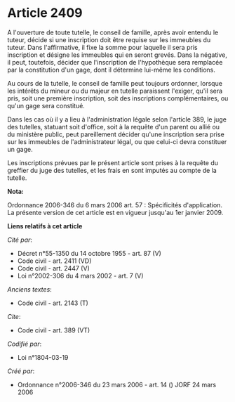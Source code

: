 # Article 2409

A l'ouverture de toute tutelle, le conseil de famille, après avoir entendu le tuteur, décide si une inscription doit être
requise sur les immeubles du tuteur. Dans l'affirmative, il fixe la somme pour laquelle il sera pris inscription et désigne
les immeubles qui en seront grevés. Dans la négative, il peut, toutefois, décider que l'inscription de l'hypothèque sera
remplacée par la constitution d'un gage, dont il détermine lui-même les conditions. 

Au cours de la tutelle, le conseil de famille peut toujours ordonner, lorsque les intérêts du mineur ou du majeur en tutelle
paraissent l'exiger, qu'il sera pris, soit une première inscription, soit des inscriptions complémentaires, ou qu'un gage
sera constitué. 

Dans les cas où il y a lieu à l'administration légale selon l'article 389, le juge des tutelles, statuant soit d'office, soit
à la requête d'un parent ou allié ou du ministère public, peut pareillement décider qu'une inscription sera prise sur les
immeubles de l'administrateur légal, ou que celui-ci devra constituer un gage. 

Les inscriptions prévues par le présent article sont prises à la requête du greffier du juge des tutelles, et les frais en
sont imputés au compte de la tutelle.

**Nota:**

Ordonnance 2006-346 du 6 mars 2006 art. 57 : Spécificités d'application.  La présente version de cet article est en vigueur
jusqu'au 1er janvier 2009.

**Liens relatifs à cet article**

_Cité par_:

  - Décret n°55-1350 du 14 octobre 1955 - art. 87 (V)
  - Code civil - art. 2411 (VD)
  - Code civil - art. 2447 (V)
  - Loi n°2002-306 du 4 mars 2002 - art. 7 (V)

_Anciens textes_:

  - Code civil - art. 2143 (T)

_Cite_:

  - Code civil - art. 389 (VT)

_Codifié par_:

  - Loi n°1804-03-19

_Créé par_:

  - Ordonnance n°2006-346 du 23 mars 2006 - art. 14 () JORF 24 mars 2006
